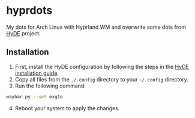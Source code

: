 # hyprdots
My dots for Arch Linux with Hyprland WM and overwrite some dots from [HyDE](https://github.com/HyDE-Project/HyDE) project.

## Installation
1. First, install the HyDE configuration by following the steps in the [HyDE installation guide](https://github.com/HyDE-Project/HyDE#installation).
2. Copy all files from the `./.config` directory to your `~/.config` directory.
3. Run the following command:
```bash
waybar.py --set exg1o
```
4. Reboot your system to apply the changes.
